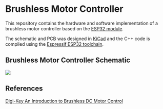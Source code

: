 # Brushless Motor Controller
This repository contains the hardware and software implementation of a brushless 
motor controller based on the [ESP32 module].

The schematic and PCB was designed in [KiCad] and the C++ 
code is compiled using the [Espressif ESP32 toolchain].


## Brushless Motor Controller Schematic
![][bm_controller_sch]


[bm_controller_sch]: https://github.com/fabriziotappero/Brushless_motor_controller/PCB/bm_controller_sch.png ""
[ESP32 module]: https://www.espressif.com/en/products/hardware/development-boards
[Espressif ESP32 toolchain]: https://dl.espressif.com/doc/esp-idf/latest/index.html
[KiCad]: http://kicad-pcb.org/

## References
[Digi-Key An Introduction to Brushless DC Motor Control](https://www.digikey.com/en/articles/techzone/2013/mar/an-introduction-to-brushless-dc-motor-control)